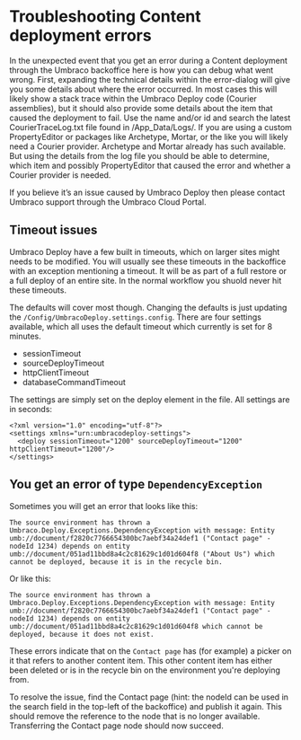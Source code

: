 # Troubleshooting Content deployment errors

In the unexpected event that you get an error during a Content deployment through the Umbraco backoffice here is how you can debug what went wrong.
First, expanding the technical details within the error-dialog will give you some details about where the error occurred. In most cases this will likely show a stack trace within the Umbraco Deploy code (Courier assemblies), but it should also provide some details about the item that caused the deployment to fail. Use the name and/or id and search the latest CourierTraceLog.txt file found in /App_Data/Logs/.
If you are using a custom PropertyEditor or packages like Archetype, Mortar, or the like you will likely need a Courier provider. Archetype and Mortar already has such available. But using the details from the log file you should be able to determine, which item and possibly PropertyEditor that caused the error and whether a Courier provider is needed.

If you believe it’s an issue caused by Umbraco Deploy then please contact Umbraco support through the Umbraco Cloud Portal.

## Timeout issues
Umbraco Deploy have a few built in timeouts, which on larger sites might needs to be modified. You will usually see these timeouts in the backoffice with an exception mentioning a timeout. It will be as part of a full restore or a full deploy of an entire site. In the normal workflow you shuold never hit these timeouts.

The defaults will cover most though. Changing the defaults is just updating the `/Config/UmbracoDeploy.settings.config`. There are four settings available, which all uses the default timeout which currently is set for 8 minutes.
- sessionTimeout
- sourceDeployTimeout
- httpClientTimeout
- databaseCommandTimeout

The settings are simply set on the deploy element in the file. All settings are in seconds:

    <?xml version="1.0" encoding="utf-8"?>
    <settings xmlns="urn:umbracodeploy-settings">
      <deploy sessionTimeout="1200" sourceDeployTimeout="1200" httpClientTimeout="1200"/>
    </settings>



## You get an error of type `DependencyException`

Sometimes you will get an error that looks like this:

    The source environment has thrown a Umbraco.Deploy.Exceptions.DependencyException with message: Entity umb://document/f2820c7766654300bc7aebf34a24def1 ("Contact page" - nodeId 1234) depends on entity umb://document/051ad11bbd8a4c2c81629c1d01d604f8 ("About Us") which cannot be deployed, because it is in the recycle bin.

Or like this:

    The source environment has thrown a Umbraco.Deploy.Exceptions.DependencyException with message: Entity umb://document/f2820c7766654300bc7aebf34a24def1 ("Contact page" - nodeId 1234) depends on entity umb://document/051ad11bbd8a4c2c81629c1d01d604f8 which cannot be deployed, because it does not exist.

These errors indicate that on the `Contact page` has (for example) a picker on it that refers to another content item. This other content item has either been deleted or is in the recycle bin on the environment you're deploying from.

To resolve the issue, find the Contact page (hint: the nodeId can be used in the search field in the top-left of the backoffice) and publish it again. This should remove the reference to the node that is no longer available. Transferring the Contact page node should now succeed.